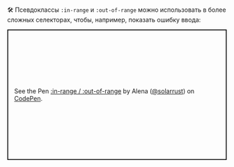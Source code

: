 ---
---

🛠 Псевдоклассы `:in-range` и `:out-of-range` можно использовать в более сложных селекторах, чтобы, например, показать ошибку ввода:

<p class="codepen" data-height="300" data-default-tab="css,result" data-slug-hash="vYxoRGR" data-user="solarrust" style="height: 300px; box-sizing: border-box; display: flex; align-items: center; justify-content: center; border: 2px solid; margin: 1em 0; padding: 1em;">
  <span>See the Pen <a href="https://codepen.io/solarrust/pen/vYxoRGR">
  :in-range / :out-of-range</a> by Alena (<a href="https://codepen.io/solarrust">@solarrust</a>)
  on <a href="https://codepen.io">CodePen</a>.</span>
</p>
<script async src="https://cpwebassets.codepen.io/assets/embed/ei.js"></script>
